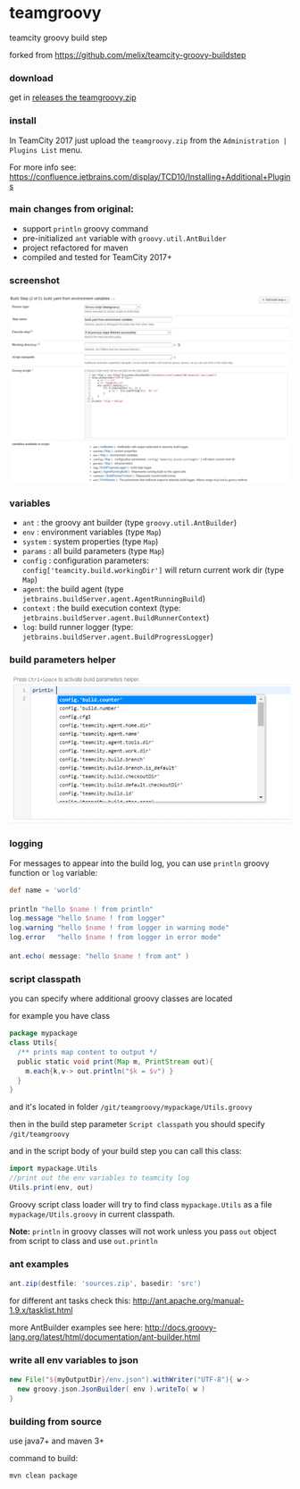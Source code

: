 # teamgroovy
teamcity groovy build step

forked from https://github.com/melix/teamcity-groovy-buildstep

### download 

get in [releases the teamgroovy.zip](https://github.com/acme-groovy/teamgroovy/releases)

### install

In TeamCity 2017 just upload the `teamgroovy.zip` from the `Administration | Plugins List` menu.

For more info see: https://confluence.jetbrains.com/display/TCD10/Installing+Additional+Plugins

### main changes from original:

* support `println` groovy command
* pre-initialized `ant` variable with `groovy.util.AntBuilder`
* project refactored for maven
* compiled and tested for TeamCity 2017+

### screenshot

![screenshot](https://raw.githubusercontent.com/acme-groovy/teamgroovy/master/assets/teamgroovy.png)

### variables

* `ant` : the groovy ant builder (type `groovy.util.AntBuilder`)
* `env` : environment variables (type `Map`)
* `system` : system properties (type `Map`)
* `params` : all build parameters (type `Map`)
* `config` : configuration parameters: <code>config['teamcity.build.workingDir']</code> will return current work dir (type `Map`)
* `agent`: the build agent (type `jetbrains.buildServer.agent.AgentRunningBuild`)
* `context` : the build execution context (type: `jetbrains.buildServer.agent.BuildRunnerContext`)
* `log`: build runner logger (type: `jetbrains.buildServer.agent.BuildProgressLogger`)

### build parameters helper

![parameters](https://raw.githubusercontent.com/acme-groovy/teamgroovy/master/assets/teamgroovy-params.png)

### logging

For messages to appear into the build log, you can use `println` groovy function or `log` variable:

```groovy
def name = 'world'

println "hello $name ! from println"
log.message "hello $name ! from logger"
log.warning "hello $name ! from logger in warning mode"
log.error   "hello $name ! from logger in error mode"

ant.echo( message: "hello $name ! from ant" )
```

### script classpath

you can specify where additional groovy classes are located

for example you have class 

```groovy
package mypackage
class Utils{
  /** prints map content to output */
  public static void print(Map m, PrintStream out){
    m.each{k,v-> out.println("$k = $v") }
  }
}
```

and it's located in folder `/git/teamgroovy/mypackage/Utils.groovy`

then in the build step parameter `Script classpath` you should specify `/git/teamgroovy`

and in the script body of your build step you can call this class:

```groovy
import mypackage.Utils
//print out the env variables to teamcity log
Utils.print(env, out)
```

Groovy script class loader will try to find class `mypackage.Utils` as a file `mypackage/Utils.groovy` in current classpath.

**Note:** `println` in groovy classes will not work unless you pass `out` object from script to class and use `out.println`

### ant examples

```groovy
ant.zip(destfile: 'sources.zip', basedir: 'src')
```

for different ant tasks check this: http://ant.apache.org/manual-1.9.x/tasklist.html

more AntBuilder examples see here: http://docs.groovy-lang.org/latest/html/documentation/ant-builder.html

### write all env variables to json

```groovy
new File("${myOutputDir}/env.json").withWriter("UTF-8"){ w->
  new groovy.json.JsonBuilder( env ).writeTo( w )
}
```

### building from source

use java7+ and maven 3+

command to build:
```
mvn clean package
```


